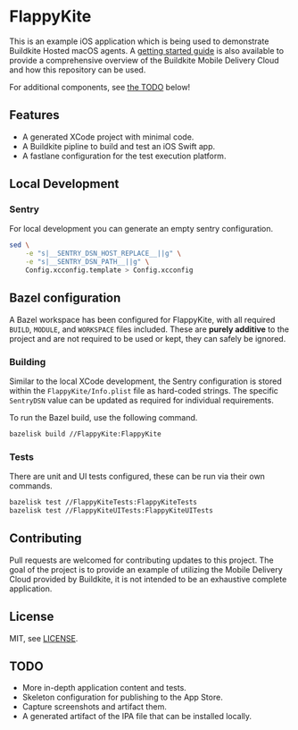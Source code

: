 # FlappyKite

This is an example iOS application which is being used to demonstrate
Buildkite Hosted macOS agents. A
[getting started guide](https://buildkite.com/docs/pipelines/hosted-agents/mobile-delivery-cloud/getting-started)
is also available to provide a comprehensive overview of the Buildkite Mobile
Delivery Cloud and how this repository can be used.

For additional components, see [the TODO](#todo) below!

## Features

- A generated XCode project with minimal code.
- A Buildkite pipline to build and test an iOS Swift app.
- A fastlane configuration for the test execution platform.

## Local Development

### Sentry

For local development you can generate an empty sentry configuration.

```sh
sed \
    -e "s|__SENTRY_DSN_HOST_REPLACE__||g" \
    -e "s|__SENTRY_DSN_PATH__||g" \
    Config.xcconfig.template > Config.xcconfig
```

## Bazel configuration

A Bazel workspace has been configured for FlappyKite, with all required `BUILD`,
`MODULE`, and `WORKSPACE` files included. These are **purely additive** to the
project and are not required to be used or kept, they can safely be ignored.

### Building

Similar to the local XCode development, the Sentry configuration is stored within
the `FlappyKite/Info.plist` file as hard-coded strings. The specific `SentryDSN`
value can be updated as required for individual requirements.

To run the Bazel build, use the following command.

```sh
bazelisk build //FlappyKite:FlappyKite
```

### Tests

There are unit and UI tests configured, these can be run via their own commands.

```sh
bazelisk test //FlappyKiteTests:FlappyKiteTests
bazelisk test //FlappyKiteUITests:FlappyKiteUITests
```

## Contributing

Pull requests are welcomed for contributing updates to this project. The goal
of the project is to provide an example of utilizing the Mobile Delivery Cloud
provided by Buildkite, it is not intended to be an exhaustive complete
application.

## License

MIT, see [LICENSE](LICENSE).

## TODO

- More in-depth application content and tests.
- Skeleton configuration for publishing to the App Store.
- Capture screenshots and artifact them.
- A generated artifact of the IPA file that can be installed locally.
